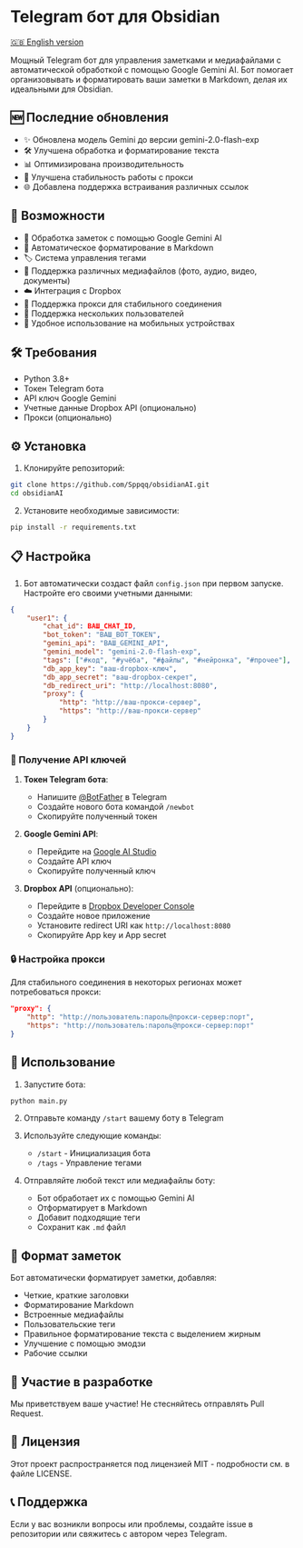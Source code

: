# Telegram бот для Obsidian

[🇬🇧 English version](README.md)

Мощный Telegram бот для управления заметками и медиафайлами с автоматической обработкой с помощью Google Gemini AI. Бот помогает организовывать и форматировать ваши заметки в Markdown, делая их идеальными для Obsidian.

## 🆕 Последние обновления

- ✨ Обновлена модель Gemini до версии gemini-2.0-flash-exp
- 🛠️ Улучшена обработка и форматирование текста
- 📊 Оптимизирована производительность
- 🔄 Улучшена стабильность работы с прокси
- 🌐 Добавлена поддержка встраивания различных ссылок

## 🌟 Возможности

- 🤖 Обработка заметок с помощью Google Gemini AI
- 📝 Автоматическое форматирование в Markdown
- 🏷️ Система управления тегами
- 📸 Поддержка различных медиафайлов (фото, аудио, видео, документы)
- ☁️ Интеграция с Dropbox
- 🔄 Поддержка прокси для стабильного соединения
- 👥 Поддержка нескольких пользователей
- 📱 Удобное использование на мобильных устройствах

## 🛠️ Требования

- Python 3.8+
- Токен Telegram бота
- API ключ Google Gemini
- Учетные данные Dropbox API (опционально)
- Прокси (опционально)

## ⚙️ Установка

1. Клонируйте репозиторий:
```bash
git clone https://github.com/Sppqq/obsidianAI.git
cd obsidianAI
```

2. Установите необходимые зависимости:
```bash
pip install -r requirements.txt
```

## 📋 Настройка

1. Бот автоматически создаст файл `config.json` при первом запуске. Настройте его своими учетными данными:

```json
{
    "user1": {
        "chat_id": ВАШ_CHAT_ID,
        "bot_token": "ВАШ_BOT_TOKEN",
        "gemini_api": "ВАШ_GEMINI_API",
        "gemini_model": "gemini-2.0-flash-exp",
        "tags": ["#код", "#учёба", "#файлы", "#нейронка", "#прочее"],
        "db_app_key": "ваш-dropbox-ключ",
        "db_app_secret": "ваш-dropbox-секрет",
        "db_redirect_uri": "http://localhost:8080",
        "proxy": {
            "http": "http://ваш-прокси-сервер",
            "https": "http://ваш-прокси-сервер"
        }
    }
}
```

### 🔑 Получение API ключей

1. **Токен Telegram бота**:
   - Напишите [@BotFather](https://t.me/BotFather) в Telegram
   - Создайте нового бота командой `/newbot`
   - Скопируйте полученный токен

2. **Google Gemini API**:
   - Перейдите на [Google AI Studio](https://makersuite.google.com/app/apikey)
   - Создайте API ключ
   - Скопируйте полученный ключ

3. **Dropbox API** (опционально):
   - Перейдите в [Dropbox Developer Console](https://www.dropbox.com/developers/apps)
   - Создайте новое приложение
   - Установите redirect URI как `http://localhost:8080`
   - Скопируйте App key и App secret

### 🔒 Настройка прокси

Для стабильного соединения в некоторых регионах может потребоваться прокси:

```json
"proxy": {
    "http": "http://пользователь:пароль@прокси-сервер:порт",
    "https": "http://пользователь:пароль@прокси-сервер:порт"
}
```

## 🚀 Использование

1. Запустите бота:
```bash
python main.py
```

2. Отправьте команду `/start` вашему боту в Telegram

3. Используйте следующие команды:
   - `/start` - Инициализация бота
   - `/tags` - Управление тегами

4. Отправляйте любой текст или медиафайлы боту:
   - Бот обработает их с помощью Gemini AI
   - Отформатирует в Markdown
   - Добавит подходящие теги
   - Сохранит как `.md` файл

## 📝 Формат заметок

Бот автоматически форматирует заметки, добавляя:
- Четкие, краткие заголовки
- Форматирование Markdown
- Встроенные медиафайлы
- Пользовательские теги
- Правильное форматирование текста с выделением жирным
- Улучшение с помощью эмодзи
- Рабочие ссылки

## 🤝 Участие в разработке

Мы приветствуем ваше участие! Не стесняйтесь отправлять Pull Request.

## 📄 Лицензия

Этот проект распространяется под лицензией MIT - подробности см. в файле LICENSE.

## 📞 Поддержка

Если у вас возникли вопросы или проблемы, создайте issue в репозитории или свяжитесь с автором через Telegram. 